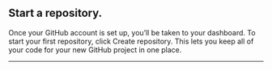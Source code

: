 ## **Start a repository.**

Once your GitHub account is set up, you’ll be taken to your dashboard. To start your first repository, click Create repository. This lets you keep all of your code for your new GitHub project in one place.

---